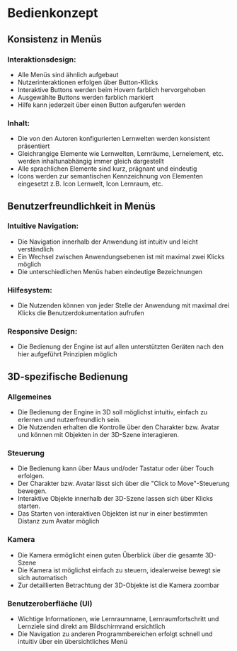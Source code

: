 # Bedienkonzept

## Konsistenz in Menüs

### Interaktionsdesign:
- Alle Menüs sind ähnlich aufgebaut 
- Nutzerinteraktionen erfolgen über Button-Klicks
- Interaktive Buttons werden beim Hovern farblich hervorgehoben 
- Ausgewählte Buttons werden farblich markiert
- Hilfe kann jederzeit über einen Button aufgerufen werden 

### Inhalt:
- Die von den Autoren konfigurierten Lernwelten werden konsistent präsentiert
- Gleichrangige Elemente wie Lernwelten, Lernräume, Lernelement, etc. werden inhaltunabhängig immer gleich dargestellt
- Alle sprachlichen Elemente sind kurz, prägnant und eindeutig 
- Icons werden zur semantischen Kennzeichnung von Elementen eingesetzt z.B. Icon Lernwelt, Icon Lernraum, etc.

## Benutzerfreundlichkeit in Menüs
### Intuitive Navigation:
- Die Navigation innerhalb der Anwendung ist intuitiv und leicht verständlich
- Ein Wechsel zwischen Anwendungsebenen ist mit maximal zwei Klicks möglich
- Die unterschiedlichen Menüs haben eindeutige Bezeichnungen 

### Hilfesystem:
- Die Nutzenden können von jeder Stelle der Anwendung mit maximal drei Klicks die Benutzerdokumentation aufrufen

### Responsive Design:
- Die Bedienung der Engine ist auf allen unterstützten Geräten nach den hier aufgeführt Prinzipien möglich

## 3D-spezifische Bedienung
### Allgemeines

- Die Bedienung der Engine in 3D soll möglichst intuitiv, einfach zu erlernen und nutzerfreundlich sein. 
- Die Nutzenden erhalten die Kontrolle über den Charakter bzw. Avatar und können mit Objekten in der 3D-Szene interagieren.

### Steuerung

- Die Bedienung kann über Maus und/oder Tastatur oder über Touch erfolgen.
- Der Charakter bzw. Avatar lässt sich über die "Click to Move"-Steuerung bewegen.
- Interaktive Objekte innerhalb der 3D-Szene lassen sich über Klicks starten.
- Das Starten von interaktiven Objekten ist nur in einer bestimmten Distanz zum Avatar möglich

### Kamera

- Die Kamera ermöglicht einen guten Überblick über die gesamte 3D-Szene 
- Die Kamera ist möglichst einfach zu steuern, idealerweise bewegt sie sich automatisch
- Zur detaillierten Betrachtung der 3D-Objekte ist die Kamera zoombar

### Benutzeroberfläche (UI)

- Wichtige Informationen, wie Lernraumname, Lernraumfortschritt und Lernziele sind direkt am Bildschirmrand ersichtlich
- Die Navigation zu anderen Programmbereichen erfolgt schnell und intuitiv über ein übersichtliches Menü

